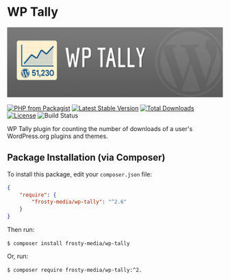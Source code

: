WP Tally
========

![WP Tally](.github/wp-tally.png?raw=true "WP Tally")

[![PHP from Packagist](https://img.shields.io/packagist/php-v/Frosty-Media/wp-tally.svg)]()
[![Latest Stable Version](https://img.shields.io/packagist/v/Frosty-Media/wp-tally.svg)](https://packagist.org/packages/Frosty-Media/wp-tally)
[![Total Downloads](https://img.shields.io/packagist/dt/Frosty-Media/wp-tally.svg)](https://packagist.org/packages/Frosty-Media/wp-tally)
[![License](https://img.shields.io/packagist/l/Frosty-Media/wp-tally.svg)](https://packagist.org/Frosty-Media/wp-tally)
![Build Status](https://github.com/Frosty-Media/wp-tally/actions/workflows/main.yml/badge.svg)

WP Tally plugin for counting the number of downloads of a user's WordPress.org plugins and themes.

## Package Installation (via Composer)

To install this package, edit your `composer.json` file:
```json
{
    "require": {
        "frosty-media/wp-tally": "^2.6"
    }
}
```
Then run:

`$ composer install frosty-media/wp-tally`

Or, run:

`$ composer require frosty-media/wp-tally:^2.`
